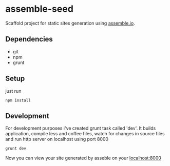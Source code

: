 # assemble-seed

Scaffold project for static sites generation using [assemble.io](http://assemble.io/).

## Dependencies
* git
* npm
* grunt

## Setup
just run

```
npm install
```

## Development
For development purposes i've created grunt task called 'dev'. It builds application, compile less and coffee files, watch for changes in source files and run http server on localhost using port 8000

```
grunt dev
```
Now you can view your site generated by asseble on your [localhost:8000](http://localhost:8000)
